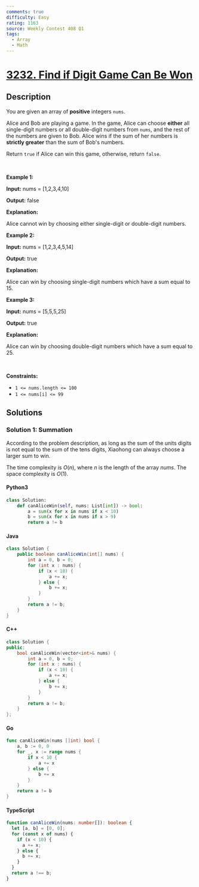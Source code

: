 ```yaml
---
comments: true
difficulty: Easy
rating: 1163
source: Weekly Contest 408 Q1
tags:
  - Array
  - Math
---
```


<!-- problem:start -->

# [3232. Find if Digit Game Can Be Won](https://leetcode.com/problems/find-if-digit-game-can-be-won)

## Description

<!-- description:start -->

<p>You are given an array of <strong>positive</strong> integers <code>nums</code>.</p>

<p>Alice and Bob are playing a game. In the game, Alice can choose <strong>either</strong> all single-digit numbers or all double-digit numbers from <code>nums</code>, and the rest of the numbers are given to Bob. Alice wins if the sum of her numbers is <strong>strictly greater</strong> than the sum of Bob&#39;s numbers.</p>

<p>Return <code>true</code> if Alice can win this game, otherwise, return <code>false</code>.</p>

<p>&nbsp;</p>
<p><strong class="example">Example 1:</strong></p>

<div class="example-block">
<p><strong>Input:</strong> <span class="example-io">nums = [1,2,3,4,10]</span></p>

<p><strong>Output:</strong> <span class="example-io">false</span></p>

<p><strong>Explanation:</strong></p>

<p>Alice cannot win by choosing either single-digit or double-digit numbers.</p>
</div>

<p><strong class="example">Example 2:</strong></p>

<div class="example-block">
<p><strong>Input:</strong> <span class="example-io">nums = [1,2,3,4,5,14]</span></p>

<p><strong>Output:</strong> <span class="example-io">true</span></p>

<p><strong>Explanation:</strong></p>

<p>Alice can win by choosing single-digit numbers which have a sum equal to 15.</p>
</div>

<p><strong class="example">Example 3:</strong></p>

<div class="example-block">
<p><strong>Input:</strong> <span class="example-io">nums = [5,5,5,25]</span></p>

<p><strong>Output:</strong> <span class="example-io">true</span></p>

<p><strong>Explanation:</strong></p>

<p>Alice can win by choosing double-digit numbers which have a sum equal to 25.</p>
</div>

<p>&nbsp;</p>
<p><strong>Constraints:</strong></p>

<ul>
	<li><code>1 &lt;= nums.length &lt;= 100</code></li>
	<li><code>1 &lt;= nums[i] &lt;= 99</code></li>
</ul>

<!-- description:end -->

## Solutions

<!-- solution:start -->

### Solution 1: Summation

According to the problem description, as long as the sum of the units digits is not equal to the sum of the tens digits, Xiaohong can always choose a larger sum to win.

The time complexity is $O(n)$, where $n$ is the length of the array $\textit{nums}$. The space complexity is $O(1)$.

<!-- tabs:start -->

#### Python3

```python
class Solution:
    def canAliceWin(self, nums: List[int]) -> bool:
        a = sum(x for x in nums if x < 10)
        b = sum(x for x in nums if x > 9)
        return a != b
```

#### Java

```java
class Solution {
    public boolean canAliceWin(int[] nums) {
        int a = 0, b = 0;
        for (int x : nums) {
            if (x < 10) {
                a += x;
            } else {
                b += x;
            }
        }
        return a != b;
    }
}
```

#### C++

```cpp
class Solution {
public:
    bool canAliceWin(vector<int>& nums) {
        int a = 0, b = 0;
        for (int x : nums) {
            if (x < 10) {
                a += x;
            } else {
                b += x;
            }
        }
        return a != b;
    }
};
```

#### Go

```go
func canAliceWin(nums []int) bool {
	a, b := 0, 0
	for _, x := range nums {
		if x < 10 {
			a += x
		} else {
			b += x
		}
	}
	return a != b
}
```

#### TypeScript

```ts
function canAliceWin(nums: number[]): boolean {
  let [a, b] = [0, 0];
  for (const x of nums) {
    if (x < 10) {
      a += x;
    } else {
      b += x;
    }
  }
  return a !== b;
}
```

<!-- tabs:end -->

<!-- solution:end -->

<!-- problem:end -->
